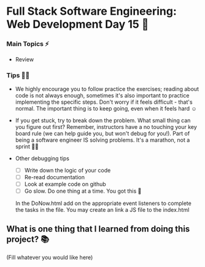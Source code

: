 # Full Stack Software Engineering: Web Development Day 15 :rocket:

### Main Topics :zap:

- Review

### Tips :tipping_hand_woman:

- We highly encourage you to follow practice the exercises; reading about code is not always enough, sometimes it's also important to practice implementing the specific steps. Don't worry if it feels difficult - that's normal. The important thing is to keep going, even when it feels hard :relaxed:

- If you get stuck, try to break down the problem. What small thing can you figure out first? Remember, instructors have a no touching your key board rule (we can help guide you, but won't debug for you!). Part of being a software engineer IS solving problems. It's a marathon, not a sprint :running_woman:

- Other debugging tips

  - [ ] Write down the logic of your code
  - [ ] Re-read documentation
  - [ ] Look at example code on github
  - [ ] Go slow. Do one thing at a time. You got this :muscle:

  In the DoNow.html add on the appropriate event listeners to complete the tasks in the file. You may create an link a JS file to the index.html

## What is one thing that I learned from doing this project? :books:

(Fill whatever you would like here)
